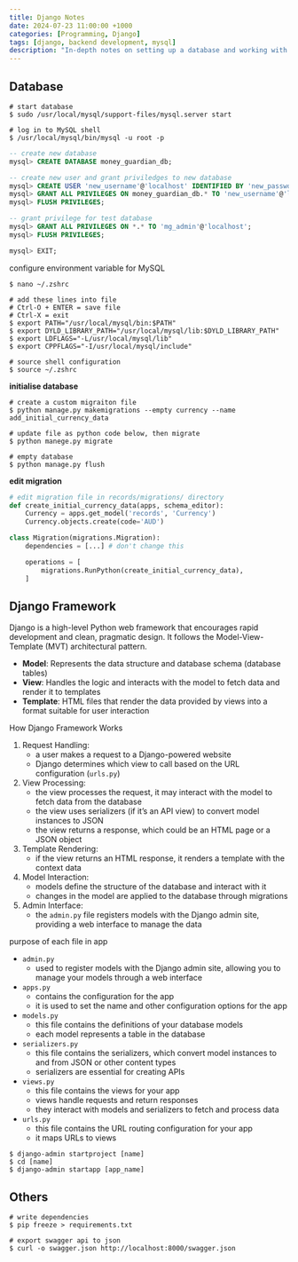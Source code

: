 ```yaml
---
title: Django Notes
date: 2024-07-23 11:00:00 +1000
categories: [Programming, Django]
tags: [django, backend development, mysql]
description: "In-depth notes on setting up a database and working with the Django framework, including configuring models, migrations, and the ORM for efficient data management."
---
```



## Database

```shell
# start database
$ sudo /usr/local/mysql/support-files/mysql.server start

# log in to MySQL shell
$ /usr/local/mysql/bin/mysql -u root -p
```

```sql
-- create new database
mysql> CREATE DATABASE money_guardian_db;

-- create new user and grant priviledges to new database
mysql> CREATE USER 'new_username'@'localhost' IDENTIFIED BY 'new_password';
mysql> GRANT ALL PRIVILEGES ON money_guardian_db.* TO 'new_username'@'localhost';
mysql> FLUSH PRIVILEGES;

-- grant privilege for test database
mysql> GRANT ALL PRIVILEGES ON *.* TO 'mg_admin'@'localhost';
mysql> FLUSH PRIVILEGES;

mysql> EXIT;
```

configure environment variable for MySQL

```shell
$ nano ~/.zshrc

# add these lines into file
# Ctrl-O + ENTER = save file
# Ctrl-X = exit
$ export PATH="/usr/local/mysql/bin:$PATH"
$ export DYLD_LIBRARY_PATH="/usr/local/mysql/lib:$DYLD_LIBRARY_PATH"
$ export LDFLAGS="-L/usr/local/mysql/lib"
$ export CPPFLAGS="-I/usr/local/mysql/include"

# source shell configuration
$ source ~/.zshrc
```

**initialise database**

```shell
# create a custom migraiton file
$ python manage.py makemigrations --empty currency --name add_initial_currency_data

# update file as python code below, then migrate
$ python manege.py migrate

# empty database
$ python manage.py flush
```

**edit migration**

```python
# edit migration file in records/migrations/ directory
def create_initial_currency_data(apps, schema_editor):
    Currency = apps.get_model('records', 'Currency')
    Currency.objects.create(code='AUD')

class Migration(migrations.Migration):
    dependencies = [...] # don't change this

    operations = [
        migrations.RunPython(create_initial_currency_data),
    ]
```

## Django Framework

Django is a high-level Python web framework that encourages rapid development and clean, pragmatic design. It follows the Model-View-Template (MVT) architectural pattern.

- **Model**: Represents the data structure and database schema (database tables)
- **View**: Handles the logic and interacts with the model to fetch data and render it to templates
- **Template**: HTML files that render the data provided by views into a format suitable for user interaction

How Django Framework Works

1. Request Handling:
   - a user makes a request to a Django-powered website
   - Django determines which view to call based on the URL configuration (`urls.py`)
2. View Processing:
   - the view processes the request, it may interact with the model to fetch data from the database
   - the view uses serializers (if it’s an API view) to convert model instances to JSON
   - the view returns a response, which could be an HTML page or a JSON object
3. Template Rendering:
   - if the view returns an HTML response, it renders a template with the context data
4. Model Interaction:
   - models define the structure of the database and interact with it
   - changes in the model are applied to the database through migrations
5. Admin Interface:
   - the `admin.py` file registers models with the Django admin site, providing a web interface to manage the data

purpose of each file in app

- `admin.py`
  - used to register models with the Django admin site, allowing you to manage your models through a web interface
- `apps.py`
  - contains the configuration for the app
  - it is used to set the name and other configuration options for the app
- `models.py`
  - this file contains the definitions of your database models
  - each model represents a table in the database
- `serializers.py`
  - this file contains the serializers, which convert model instances to and from JSON or other content types
  - serializers are essential for creating APIs
- `views.py`
  - this file contains the views for your app
  - views handle requests and return responses
  - they interact with models and serializers to fetch and process data
- `urls.py`
  - this file contains the URL routing configuration for your app
  - it maps URLs to views

```shell
$ django-admin startproject [name]
$ cd [name]
$ django-admin startapp [app_name]
```

## Others

```shell
# write dependencies
$ pip freeze > requirements.txt

# export swagger api to json
$ curl -o swagger.json http://localhost:8000/swagger.json
```
